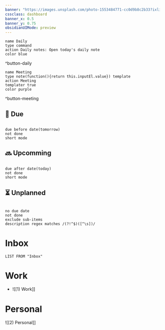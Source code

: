 ```yaml
---
banner: "https://images.unsplash.com/photo-1553484771-cc0d9b8c2b33?ixlib=rb-1.2.1&ixid=MnwxMjA3fDB8MHxwaG90by1wYWdlfHx8fGVufDB8fHx8&auto=format&fit=crop&w=1901&q=80"
cssclass: dashboard
banner_x: 0.5
banner_y: 0.75
obsidianUIMode: preview
---
```


```button
name Daily
type command
action Daily notes: Open today's daily note
color blue
```
^button-daily
```button
name Meeting
type note(function(){return this.inputEl.value}) template
action Meeting
templater true
color purple
```
^button-meeting



## 🔔 Due
```tasks

due before date(tomorrow)
not done
short mode

```
## 🔜 Upcomming
```tasks

due after date(today)
not done  
short mode

```
## ⏳ Unplanned
```tasks

no due date
not done 
exclude sub-items
description regex matches /(?!^$)([^\s])/
```

# Inbox
```dataview
LIST FROM "Inbox"
```

# Work
- ![[1) Work]]

# Personal
![[2) Personal]]
